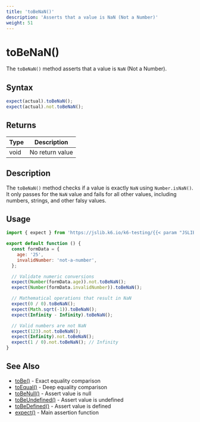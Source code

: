 ```yaml
---
title: 'toBeNaN()'
description: 'Asserts that a value is NaN (Not a Number)'
weight: 51
---
```


# toBeNaN()

The `toBeNaN()` method asserts that a value is `NaN` (Not a Number).

## Syntax

<!-- eslint-skip -->

```javascript
expect(actual).toBeNaN();
expect(actual).not.toBeNaN();
```

## Returns

| Type | Description     |
| ---- | --------------- |
| void | No return value |

## Description

The `toBeNaN()` method checks if a value is exactly `NaN` using `Number.isNaN()`. It only passes for the `NaN` value and fails for all other values, including numbers, strings, and other falsy values.

## Usage

```javascript
import { expect } from 'https://jslib.k6.io/k6-testing/{{< param "JSLIB_TESTING_VERSION" >}}/index.js';

export default function () {
  const formData = {
    age: '25',
    invalidNumber: 'not-a-number',
  };

  // Validate numeric conversions
  expect(Number(formData.age)).not.toBeNaN();
  expect(Number(formData.invalidNumber)).toBeNaN();

  // Mathematical operations that result in NaN
  expect(0 / 0).toBeNaN();
  expect(Math.sqrt(-1)).toBeNaN();
  expect(Infinity - Infinity).toBeNaN();

  // Valid numbers are not NaN
  expect(123).not.toBeNaN();
  expect(Infinity).not.toBeNaN();
  expect(1 / 0).not.toBeNaN(); // Infinity
}
```

## See Also

- [toBe()](https://grafana.com/docs/k6/<K6_VERSION>/javascript-api/jslib/k6-testing/non-retrying-assertions/tobe) - Exact equality comparison
- [toEqual()](https://grafana.com/docs/k6/<K6_VERSION>/javascript-api/jslib/k6-testing/non-retrying-assertions/toequal) - Deep equality comparison
- [toBeNull()](https://grafana.com/docs/k6/<K6_VERSION>/javascript-api/jslib/k6-testing/non-retrying-assertions/tobenull) - Assert value is null
- [toBeUndefined()](https://grafana.com/docs/k6/<K6_VERSION>/javascript-api/jslib/k6-testing/non-retrying-assertions/tobeundefined) - Assert value is undefined
- [toBeDefined()](https://grafana.com/docs/k6/<K6_VERSION>/javascript-api/jslib/k6-testing/non-retrying-assertions/tobedefined) - Assert value is defined
- [expect()](https://grafana.com/docs/k6/<K6_VERSION>/javascript-api/jslib/k6-testing/expect) - Main assertion function
